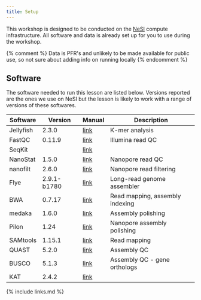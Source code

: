 ```yaml
---
title: Setup
---
```

This workshop is designed to be conducted on the [NeSI](https://www.nesi.org.nz) compute infrastructure. All software and data is already set up for you to use during the workshop.

{% comment %} Data is PFR's and unlikely to be made available for public use, so not sure about adding info on running locally {% endcomment %} 

## Software

The  software needed to run this lesson are listed below. Versions reported are the ones we use on NeSI but the lesson is likely to work with a range of versions of these softwares.

| Software      | Version | Manual      | Description 	|
| ----------- | ----------- | ----------- | ----------- |
| Jellyfish | 2.3.0   | [link](https://github.com/gmarcais/Jellyfish) | K-mer analysis|
| FastQC    | 0.11.9  | [link](https://www.bioinformatics.babraham.ac.uk/projects/fastqc/)| Illumina read QC |
| SeqKit    |         | [link](https://bioinf.shenwei.me/seqkit/) |||
| NanoStat  | 1.5.0   | [link](https://github.com/wdecoster/nanostat)| Nanopore read QC|
| nanofilt  | 2.6.0   |[link](https://github.com/wdecoster/nanofilt) |Nanopore read filtering |
| Flye      | 2.9.1-b1780 | [link](https://github.com/fenderglass/Flye) | Long-read genome assembler |
| BWA       | 0.7.17  | [link](https://bio-bwa.sourceforge.net/bwa.shtml) | Read mapping, assembly indexing |
| medaka    | 1.6.0   | [link](https://github.com/nanoporetech/medaka) | Assembly polishing |
| Pilon     | 1.24    | [link](https://github.com/broadinstitute/pilon/wiki)| Nanopore assembly polishing |
| SAMtools  | 1.15.1  | [link](http://www.htslib.org/doc/samtools.html) | Read mapping |
| QUAST     | 5.2.0   |[link](https://github.com/ablab/quast)| Assembly QC |
| BUSCO     | 5.1.3   | [link](https://busco.ezlab.org/)| Assembly QC - gene orthologs |
| KAT       | 2.4.2   | [link](https://kat.readthedocs.io/en/latest/) || K-mer based assembly QC | 
 


{% include links.md %}
